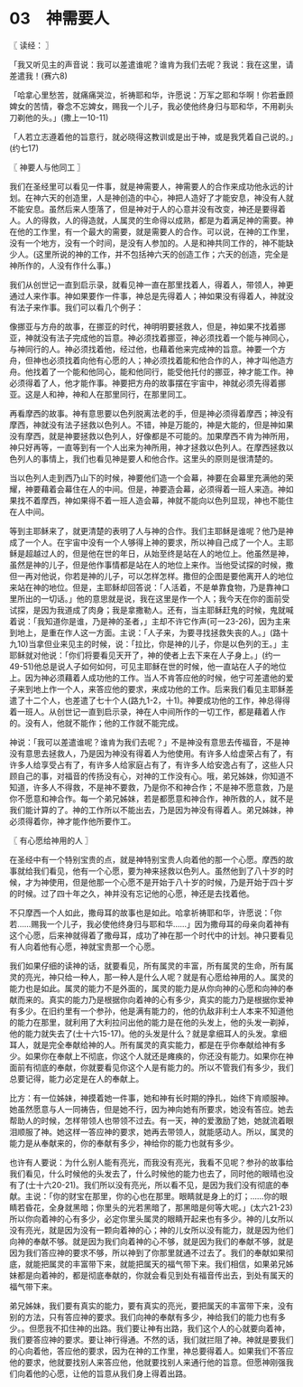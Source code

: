 # 03　神需要人



〖 读经： 〗

「我又听见主的声音说：我可以差遣谁呢？谁肯为我们去呢？我说：我在这里，请差遣我！(赛六8)

「哈拿心里愁苦，就痛痛哭泣，祈祷耶和华，许愿说：万军之耶和华啊！你若垂顾婢女的苦情，眷念不忘婢女，赐我一个儿子，我必使他终身归与耶和华，不用剃头刀剃他的头。」(撒上一10-11)

「人若立志遵着他的旨意行，就必晓得这教训或是出于神，或是我凭着自己说的。」(约七17)



〖 神要人与他同工 〗

我们在圣经里可以看见一件事，就是神需要人，神需要人的合作来成功他永远的计划。在神六天的创造里，人是神创造的中心，神把人造好了才能安息，神没有人就不能安息。虽然后来人堕落了，但是神对于人的心意并没有改变，神还是要得着人。人的得救，人的得造就，人属灵的生命得以成熟，都是为着满足神的需要。神在他的工作里，有一个最大的需要，就是需要人的合作。可以说，在神的工作里，没有一个地方，没有一个时间，是没有人参加的。人是和神共同工作的，神不能缺少人。(这里所说的神的工作，并不包括神六天的创造工作；六天的创造，完全是神所作的，人没有作什么事。)

我们从创世记一直到启示录，就看见神一直在那里找着人，得着人，带领人，神更通过人来作事。神如果要作一件事，神总是先得着人；神如果没有得着人，神就没有法子来作事。我们可以看几个例子：

像挪亚与方舟的故事，在挪亚的时代，神明明要拯救人，但是，神如果不找着挪亚，神就没有法子完成他的旨意。神必须找着挪亚，神必须找着一个能与神同心，与神同行的人。神必须找着他，经过他，也藉着他来完成神的旨意。神要一个方舟，但神也必须找着向他有心愿的人；神必须找着能和他合作的人，神才叫他造方舟。他找着了一个能和他同心，能和他同行，能受他托付的挪亚，神才能工作。神必须得着了人，他才能作事。神要把方舟的故事摆在宇宙中，神就必须先得着挪亚。这是人和神，神和人在那里同行，在那里同工。

再看摩西的故事。神有意思要以色列脱离法老的手，但是神必须得着摩西；神没有摩西，神就没有法子拯救以色列人。不错，神是万能的，神是大能的，但是神如果没有摩西，就是神要拯救以色列人，好像都是不可能的。加果摩西不肯为神所用，神只好再等，一直等到有一个人出来为神所用，神才拯救以色列人。在摩西拯救以色列人的事情上，我们也看见神是要人和他合作。这里头的原则是很清楚的。

当以色列人走到西乃山下的时候，神要他们造一个会幕，神要在会幕里充满他的荣耀，神要藉着会幕住在人的中间。但是，神要造会幕，必须得着一班人来造。神如果找不着摩西，神如果得不着一班人造会幕，神就不能向以色列显现，神也不能住在人中间。

等到主耶稣来了，就更清楚的表明了人与神的合作。我们主耶稣是谁呢？他乃是神成了一个人。在宇宙中没有一个人够得上神的要求，所以神自己成了一个人。主耶稣是超越过人的，但是他在世的年日，从始至终是站在人的地位上。他虽然是神，虽然是神的儿子，但是他作事情都是站在人的地位上来作。当他受试探的时候，撒但一再对他说，你若是神的儿子，可以怎样怎样。撒但的企图是要他离开人的地位来站在神的地位。但是，主耶稣却回答说：「人活着，不是单靠食物，乃是靠神口里所出的一切话。」他的意思就是说，我在这里是作一个人；我今天在你的面前受试探，是因为我道成了肉身；我是拿撒勒人。还有，当主耶稣赶鬼的时候，鬼就喊着说：「我知道你是谁，乃是神的圣者，」主却不许它作声(可一23-26)，因为主来到地上，是重在作人这一方面。主说：「人子来，为要寻找拯救失丧的人。」(路十九10)当拿但业来见主的时候，说：「拉比，你是神的儿子，你是以色列的王。」主耶稣就对他说：「你们将要看见天开了，神的使者上去下来在人子身上。」(约一49-51)他总是说人子如何如何，可见主耶稣在世的时候，他一直站在人子的地位上。因为神必须藉着人成功他的工作。当人不肯答应他的时候，他宁可差遣他的爱子来到地上作一个人，来答应他的要求，来成功他的工作。后来我们看见主耶稣差遣了十二个人，也差遣了七十个人(路九1-2，十1)。神要成功他的工作，神总得得着一班人。从创世记一直到启示录，神在人中间所作的一切工作，都是藉着人作的。没有人，他就不能作；他的工作就不能完成。

神说：「我可以差遣谁呢？谁肯为我们去呢？」不是神没有意思去传福音，不是神没有意思去拯救人，乃是因为神没有得着人为他使用。有许多人给虚荣占有了，有许多人给享受占有了，有许多人给家庭占有了，有许多人给安逸占有了，这些人只顾自己的事，对福音的传扬没有心，对神的工作没有心。哦，弟兄姊妹，你知道不知道，许多人不得救，不是神不要救，乃是你不和神合作；不是神不愿意救，乃是你不愿意和神合作。每一个弟兄姊妹，若是都愿意和神合作，神所救的人，就不是我们能计算的了。神的工作所以不能出去，乃是因为神没有得着人。弟兄姊妹，神必须得着你，神才能作他所要作工。



〖 有心愿给神用的人 〗

在圣经中有一个特别宝贵的点，就是神特别宝贵人向着他的那一个心愿。摩西的故事就给我们看见，他有一个心愿，要为神来拯救以色列人。虽然他到了八十岁的时候，才为神使用，但是他那一个心愿不是开始于八十岁的时候，乃是开始于四十岁的时候。过了四十年之久，神并没有忘记他的心愿，神还是去找着他。

不只摩西一个人如此，撒母耳的故事也是如此。哈拿祈祷耶和华，许愿说：「你若……赐我一个儿子，我必使他终身归与耶和华……」因为撒母耳的母亲向着神有这个心愿，后来神就得着了撒母耳，成功了神在那一个时代中的计划。神只要看见有人向着他有心愿，神就宝贵那一个心愿。

我们如果仔细的读神的话，就要看见，所有属灵的丰富，所有属灵的生命，所有属灵的亮光，神只给一种人，那一种人是什么人呢？就是有心愿给神用的人。属灵的能力也是如此。属灵的能力不是外面的，属灵的能力是从你向神的心愿和向神的奉献而来的。真实的能力乃是根据你向着神的心有多少，真实的能力乃是根据你爱神有多少。在旧约里有一个参孙，他是满有能力的，他的仇敌非利士人本来不知道他的能力在那里，就利用了大利拉问出他的能力是在他的头发上，他的头发一剃掉，他的能力就失去了(士十六15-17)。他的头发是什么？就是拿细耳人的头发。拿细耳人，就是完全奉献给神的人。所有属灵的真实能力，都是在乎你奉献给神有多少。如果你在奉献上不彻底，你这个人就还是瘫痪的，你还没有能力。如果你在神面前有彻底的奉献，你就要看见你这个人是有能力的。所以不管我们有多少，我们总要记得，能力必定是在人的奉献上。

比方：有一位姊妹，神摸着她一件事，她和神有长时期的挣扎，始终下肯顺服神。她虽然愿意与人一同祷告，但是她不行，因为神向她有所要求，她没有答应。她去帮助人的时候，怎样带领人也带领不过去。有一天，神的爱激励了她，她就流着眼泪顺服了神。她这样一答应神的要求，她再去带领人，就能感动人。所以，属灵的能力是从奉献来的，你的奉献有多少，神给你的能力也就有多少。

也许有人要说：为什么别人能有亮光，而我没有亮光，我看不见呢？参孙的故事给我们看见，什么时候他的头发去了，什么时候他的能力也去了，同时他的眼晴也没有了(士十六20-21)。我们所以没有亮光，所以看不见，是因为我们没有彻底的奉献。主说：「你的财宝在那里，你的心也在那里。眼睛就是身上的灯；……你的眼睛若昏花，全身就黑暗；你里头的光若黑暗了，那黑暗是何等大呢。」(太六21-23)所以你向着神的心有多少，必定你里头属灵的眼睛开起来也有多少。神的儿女所以没有亮光，就是因为没有一颗向着神的心；神的儿女所以没有能力，就是因为他们向神的奉献不够。就是因为我们向着神的心不够，就是因为我们的奉献不够，就是因为我们答应神的要求不够，所以神到了你那里就通不过去了。我们的奉献如果彻底，就能把属灵的丰富带下来，就能把属天的福气带下来。我们相信，如果弟兄姊妹都是向着神的，都是彻底奉献的，你就会看见到处有福音传出去，到处有属天的福气带下来。

弟兄姊妹，我们要有真实的能力，要有真实的亮光，要把属天的丰富带下来，没有别的方法，只有答应神的要求。我们向神的奉献有多少，神给我们的能力也有多少。。但愿我不扣住神的出路。我们要让神有出路，我们这个人的心就要向着神，我们要答应神的要求。要让神行得通。不然的话，我们就拦阻了神。神就是要我们的心向着他，答应他的要求，因为在神的工作里，神总要得着人。如果我们不答应他的要求，他就要找别人来答应他，他就要找别人来通行他的旨意。但愿神刚强我们向着他的心愿，让他的旨意从我们身上得着出路。

